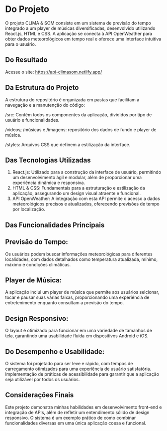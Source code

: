 # Do Projeto
O projeto CLIMA & SOM consiste em um sistema de previsão do tempo integrado a um player de músicas diversificadas, desenvolvido utilizando React.js, HTML e CSS. 
A aplicação se conecta à API OpenWeather para obter dados meteorológicos em tempo real e oferece uma interface intuitiva para o usuário.

## Do Resultado
Acesse o site: https://api-climasom.netlify.app/




## Da Estrutura do Projeto
A estrutura do repositório é organizada em pastas que facilitam a navegação e a manutenção do código: 

/src: Contém todos os componentes da aplicação, divididos por tipo de usuário e funcionalidades.

/videos; /músicas e /imagens: repositório dos dados de fundo e player de música.

/styles: Arquivos CSS que definem a estilização da interface. 

## Das Tecnologias Utilizadas
1. React.js: Utilizado para a construção da interface de usuário, permitindo um desenvolvimento ágil e modular, além de proporcionar uma experiência dinâmica e responsiva.
2. HTML & CSS: Fundamentais para a estruturação e estilização da aplicação, assegurando um design visual atraente e funcional.
3. API OpenWeather: A integração com esta API permite o acesso a dados meteorológicos precisos e atualizados, oferecendo previsões de tempo por localização.

## Das Funcionalidades Principais
## Previsão do Tempo: 
Os usuários podem buscar informações meteorológicas para diferentes localidades, com dados detalhados como temperatura atualizada, mínimo, máximo e condições climáticas.
## Player de Música: 
A aplicação inclui um player de música que permite aos usuários selcionar, tocar e pausar suas várias faixas, proporcionando uma experiência de entretenimento enquanto consultam a previsão do tempo.
## Design Responsivo: 
O layout é otimizado para funcionar em uma variedade de tamanhos de tela, garantindo uma usabilidade fluida em dispositivos Android e iOS.

## Do Desempenho e Usabilidade:

O sistema foi projetado para ser leve e rápido, com tempos de carregamento otimizados para uma experiência de usuário satisfatória.
Implementação de práticas de acessibilidade para garantir que a aplicação seja utilizável por todos os usuários.

## Considerações Finais
Este projeto demonstra minhas habilidades em desenvolvimento front-end e integração de APIs, além de refletir um entendimento sólido de design responsivo. O sistema é um exemplo prático de como combinar funcionalidades diversas em uma única aplicação coesa e funcional.
